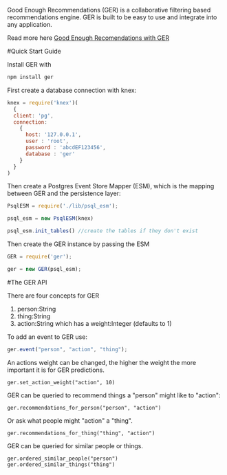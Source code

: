 Good Enough Recommendations (GER) is a collaborative filtering based recommendations engine.
GER is built to be easy to use and integrate into any application.

Read more here [Good Enough Recomendations with GER]()

#Quick Start Guide

Install GER with

```bash
npm install ger
```

First create a database connection with knex:

```javascript
knex = require('knex')(
  {
  client: 'pg', 
  connection: 
    {
      host: '127.0.0.1', 
      user : 'root', 
      password : 'abcdEF123456', 
      database : 'ger'
    }
  }
)
```

Then create a Postgres Event Store Mapper (ESM), which is the mapping between GER and the persistence layer:

```javascript
PsqlESM = require('./lib/psql_esm');

psql_esm = new PsqlESM(knex)

psql_esm.init_tables() //create the tables if they don't exist
```

Then create the GER instance by passing the ESM

```javascript
GER = require('ger');

ger = new GER(psql_esm);
```

#The GER API

There are four concepts for GER

1. person:String 
2. thing:String
3. action:String which has a weight:Integer (defaults to 1)

To add an event to GER use:

```javascript
ger.event("person", "action", "thing");
```

An actions weight can be changed, the higher the weight the more important it is for GER predictions.

```
ger.set_action_weight("action", 10)
```

GER can be queried to recommend things a "person" might like to "action":

```
ger.recommendations_for_person("person", "action")
```

Or ask what people might "action" a "thing".

```
ger.recommendations_for_thing("thing", "action")
```

GER can be queried for similar people or things.

```
ger.ordered_similar_people("person")
ger.ordered_similar_things("thing")
```


